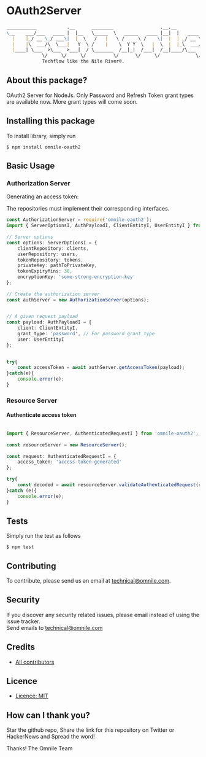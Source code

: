 
# OAuth2Server
```md
___________           .__      ________                 .__.__          
\__    ___/___   ____ |  |__   \_____  \   _____   ____ |__|  |   ____  
  |    |_/ __ \_/ ___\|  |  \   /   |   \ /     \ /    \|  |  | _/ __ \
  |    |\  ___/\  \___|   Y  \ /    |    \  Y Y  \   |  \  |  |_\  ___/
  |____| \___  >\___  >___|  / \_______  /__|_|  /___|  /__|____/\___  >
             \/     \/     \/          \/      \/     \/             \/  
             Techflow like the Nile River®.
```

## About this package?

OAuth2 Server for NodeJs. 
Only Password and Refresh Token grant types are available now. More grant types will come soon.

## Installing this package

To install  library, simply run
```
$ npm install omnile-oauth2
```

## Basic Usage

### Authorization Server
Generating an access token:

The repositories must implement their corresponding interfaces.

```typescript
const AuthorizationServer = require('omnile-oauth2');
import { ServerOptionsI, AuthPayloadI, ClientEntityI, UserEntityI } from 'omnile-oauth2';
 
// Server options
const options: ServerOptionsI = {
    clientRepository: clients,
    userRepository: users,
    tokenRepository: tokens,
    privateKey: pathToPrivateKey,
    tokenExpiryMins: 30,
    encryptionKey: 'some-strong-encryption-key'
};
 
// Create the authorization server
const authServer = new AuthorizationServer(options);
 

// A given request payload
const payload: AuthPayloadI = {
    client: ClientEntityI,
    grant_type: 'password', // For password grant type
    user: UserEntityI
};

 
try{
    const accessToken = await authServer.getAccessToken(payload);
}catch(e){
    console.error(e);
}
```

### Resource Server
#### Authenticate access token
```typescript

import { ResourceServer, AuthenticatedRequestI } from 'omnile-oauth2';
 
const resourceServer = new ResourceServer();
 
const request: AuthenticatedRequestI = {
    access_token: 'access-token-generated'   
};
 
try{
    const decoded = await resourceServer.validateAuthenticatedRequest(request);
}catch (e){
    console.error(e);
}

```
## Tests

Simply run the test as follows

```
$ npm test
```

## Contributing
To contribute, please send us an email at technical@omnile.com.
<!--Thank you for considering contributing to oauth2server. The contribution guide can be found in the [Contribution File](https://github.com/omnile/oauth2server/blob/master/CONTRIBUTING.md)
-->
## Security

If you discover any security related issues, please email
instead of using the issue tracker.  
Send emails to <technical@omnile.com>

## Credits

- [All contributors](https://github.com/omnile/oauth2server/graphs/contributors)

## Licence
* [Licence: MIT](https://opensource.org/licenses/MIT)


<!--## Reference
- [Official Page](https://www.omnile.com/oauth2server)
- [Official Repo: Github](https://www.github.com/omnile/oauth2server)
- [LICENCE: MIT](https://github.com/omnile/oauth2server/blob/licence)
- [CHANGELOG](https://github.com/omnile/oauth2servers/blob/master/CHANGELOG.md)
-->

## How can I thank you?

Star the github repo, Share the link for this repository on Twitter or HackerNews and Spread the word!

Thanks!
The Omnile Team
